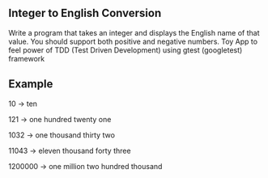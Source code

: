 ## Integer to English Conversion
		
Write a program that takes an integer and displays the English name of that value.
You should support both positive and negative numbers. 
Toy App to feel power of TDD (Test Driven Development) using gtest (googletest) framework	

## Example

10 -> ten

121 -> one hundred twenty one

1032 -> one thousand thirty two

11043 -> eleven thousand forty three

1200000 -> one million two hundred thousand
